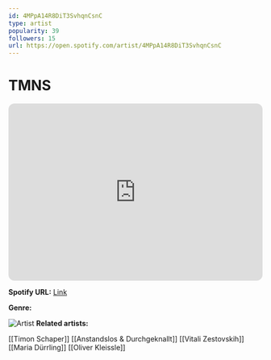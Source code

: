 ```yaml
---
id: 4MPpA14R8DiT3SvhqnCsnC
type: artist
popularity: 39
followers: 15
url: https://open.spotify.com/artist/4MPpA14R8DiT3SvhqnCsnC
---
```

# TMNS

<iframe style="border-radius:12px" src="https://open.spotify.com/embed/artist/4MPpA14R8DiT3SvhqnCsnC" width="100%" height="352" frameBorder="0" allowfullscreen="" allow="autoplay; clipboard-write; encrypted-media; fullscreen; picture-in-picture" loading="lazy"></iframe>

**Spotify URL:** [Link](https://open.spotify.com/artist/4MPpA14R8DiT3SvhqnCsnC)

**Genre:** 

![Artist](https://i.scdn.co/image/ab67616d0000b2732dd77af7242d1e7595b96281)
**Related artists:**

[[Timon Schaper]]
[[Anstandslos & Durchgeknallt]]
[[Vitali Zestovskih]]
[[Maria Dürrling]]
[[Oliver Kleissle]]
